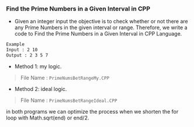 ### Find the Prime Numbers in a Given Interval in CPP  

- Given an integer input the objective is to check whether or not there are any Prime Numbers in the given interval or range. Therefore, we write a code to Find the Prime Numbers in a Given Interval in CPP Language.  

```bash
Example
Input : 2 10
Output : 2 3 5 7
```  

- Method 1: my logic.  
> File Name : `PrimeNumsBetRangeMy.CPP`
- Method 2: ideal logic.
> File Name : `PrimeNumsBetRangeIdeal.CPP`

in both programs we can optimize the process when we shorten the for loop with Math.sqrt(end) or end/2.   